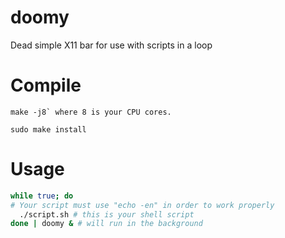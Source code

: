# doomy

Dead simple X11 bar for use with scripts in a loop

# Compile

```
make -j8` where 8 is your CPU cores.

sudo make install
```

# Usage

```bash
while true; do
# Your script must use "echo -en" in order to work properly
  ./script.sh # this is your shell script
done | doomy & # will run in the background
```
